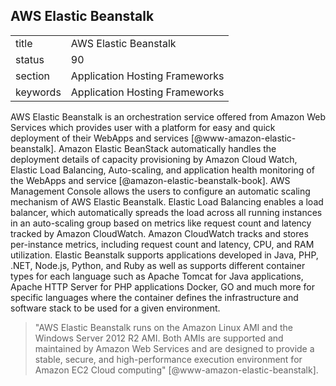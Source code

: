 ## AWS Elastic Beanstalk


|          |                                |
| -------- | ------------------------------ |
| title    | AWS Elastic Beanstalk          | 
| status   | 90                             |
| section  | Application Hosting Frameworks |
| keywords | Application Hosting Frameworks |



AWS Elastic Beanstalk is an orchestration service offered from Amazon
Web Services which provides user with a platform for easy and quick
deployment of their WebApps and
services [@www-amazon-elastic-beanstalk]. Amazon Elastic BeanStack
automatically handles the deployment details of capacity provisioning
by Amazon Cloud Watch, Elastic Load Balancing, Auto-scaling, and
application health monitoring of the WebApps and
service [@amazon-elastic-beanstalk-book]. AWS Management Console
allows the users to configure an automatic scaling mechanism of AWS
Elastic Beanstalk. Elastic Load Balancing enables a load balancer,
which automatically spreads the load across all running instances in
an auto-scaling group based on metrics like request count and latency
tracked by Amazon CloudWatch. Amazon CloudWatch tracks and stores
per-instance metrics, including request count and latency, CPU, and
RAM utilization. Elastic Beanstalk supports applications developed in
Java, PHP, .NET, Node.js, Python, and Ruby as well as supports
different container types for each language such as Apache Tomcat for
Java applications, Apache HTTP Server for PHP applications Docker, GO
and much more for specific languages where the container defines the
infrastructure and software stack to be used for a given
environment.

> "AWS Elastic Beanstalk runs on the Amazon Linux AMI and the Windows
> Server 2012 R2 AMI. Both AMIs are supported and maintained by Amazon
> Web Services and are designed to provide a stable, secure, and
> high-performance execution environment for Amazon EC2 Cloud
> computing" [@www-amazon-elastic-beanstalk].

